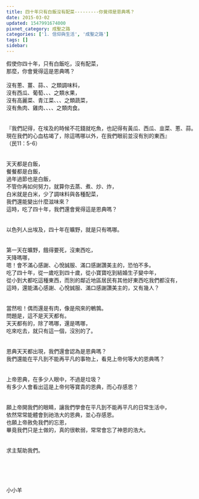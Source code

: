 ```yaml
---
title: 四十年只有白飯沒有配菜---------你覺得是恩典嗎？
date: 2015-03-02
updated: 1547991674000
pixnet_category: 成聖之路
categories: ['1. 信仰與生活', '成聖之路']
tags: []
sidebar: 
---
```


<p>假使你四十年，只有白飯吃，沒有配菜，<br/>那麼，你會覺得這是恩典嗎？<br/><br/><!--more-->沒有蔥、薑、蒜、、之類調味料，<br/>沒有西瓜、葡萄、、、之類水果，<br/>沒有高麗菜、青江菜、、、之類蔬菜，<br/>沒有魚肉、雞肉、、、、之類肉食。<br/><br/><br/>『我們記得，在埃及的時候不花錢就吃魚，也記得有黃瓜、西瓜、韭菜、蔥、蒜。<br/>現在我們的心血枯竭了，除這嗎哪以外，在我們眼前並沒有別的東西』<br/>（民11：5-6）<br/><br/><br/>天天都是白飯，<br/>餐餐都是白飯，<br/>過年過節也是白飯，<br/>不管你再如何努力，就算你去蒸、煮、炒、炸，<br/>白米就是白米，少了調味料與各種配菜，<br/>我們還能變出什麼滋味來？<br/>這時，吃了四十年，我們還會覺得這是恩典嗎？<br/><br/><br/>以色列人出埃及，四十年在曠野，就是只有嗎哪。<br/><br/><br/>第一天在曠野，餓得要死，沒東西吃，<br/>天降嗎哪，<br/>嗯！會不滿心感謝、心悅誠服、滿口感謝讚美主的，恐怕不多。<br/>吃了四十年，從一歲吃到四十歲，從小寶寶吃到結婚生子變中年，<br/>從小到大都吃這種東西，而別的鄰近地區居民有其他好東西吃我們都沒有，<br/>這時，還能滿心感謝、心悅誠服、滿口感謝讚美主的，又有幾人？<br/><br/><br/>當然啦！偶而還是有肉，像是飛來的鵪鶉。<br/>問題是，這不是天天都有。<br/>天天都有的，除了嗎哪，還是嗎哪，<br/>吃來吃去，就只有這一個，沒別的了。<br/><br/><br/>恩典天天都出現，我們還會認為是恩典嗎？<br/>我們還能在平凡到不能再平凡的事物上，看見上帝何等大的恩典嗎？<br/><br/><br/>上帝恩典，在多少人眼中，不過是垃圾？<br/>有多少人會看出這是上帝何等寶貴的恩典，而心存感恩？<br/><br/><br/>願上帝開我們的眼睛，讓我們學會在平凡到不能再平凡的日常生活中，<br/>依然常常能體會到祂浩大的恩典，並心存感恩。<br/>也願上帝赦免我們的忘恩，<br/>畢竟我們只是土做的，真的很軟弱，常常會忘了神恩的浩大。<br/><br/><br/>求主幫助我們。<br/><br/><br/><br/><br/><br/>小小羊<br/><br/><br/><br/><br/><br/><br/></p>